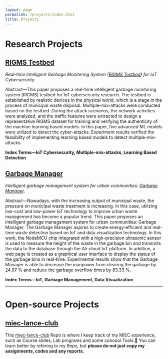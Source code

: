 ```yaml
---
layout: page
permalink: /projects/index.html
title: Projects
---
```


# Research Projects

## [RIGMS Testbed]

*Real-time Intelligent Garbage Monitering System ([RIGMS Testbed]) for IoT Cybersecurity.*

Abstract—This paper proposes a real-time intelligent garbage monitoring system (RIGMS) testbed for IoT cybersecurity research. The testbed is established by realistic devices in the physical world, which is a stage in the process of municipal waste disposal. Multiple-mix-attacks were conducted based on the testbed. During the attack scenarios, the network activities were analyzed, and the traffic features were extracted to design a representative RIGMS dataset for training and verifying the authenticity of the machine learning based models. In this paper, five advanced ML models were utilized to detect the cyber-attacks. Experiment results verified the feasibility of implementing learning based models to detect multiple-mix-attacks.

**Index Terms—IoT Cybersecurity, Multiple-mix-attacks, Learning Based Detection**

<!--[RIGMS Testbed] is still under working.-->

[RIGMS Testbed]:https://caihanlin.com/mypaper/202210camb.pdf





## [Garbage Manager]

*Intelligent garbage management system for urban communities: [Garbage Manager].*

Abstract—Nowadays, with the increasing output of municipal waste, the pressure on municipal waste treatment is increasing. In this case, utilizing low-cost and low-power IoT technology to improve urban waste management has become a popular trend. This paper proposes an intelligent garbage management system for urban communities: Garbage Manager. The Garbage Manager aspires to create energy-efficient and real-time waste detection based on IoT and data visualization technology. In this work, the NodeMCU chip integrated with a high-precision ultrasonic sensor is used to measure the height of the waste in the garbage bin and transmits the data to the database through the Ali-cloud IoT platform. In addition, a web page is created as a graphical user interface to display the status of the garbage bins in real-time. Experimental results show that the Garbage Manager is able to decrease the manpower from clearing the garbage by 24.07 % and reduce the garbage overflow times by 83.33 %.

**Index Terms—IoT, Garbage Management, Data Visualization**

<!--[Garbage Manager] have been ACCEPTED by [2022 IEEE CENIM].!-->

[Garbage Manager]: https://caihanlin.com/mypaper/202208cenim.pdf

[2022 IEEE CENIM]:http://cenim.its.ac.id/#pdfexpress







---

# Open-source Projects

## [miec-lance-club]

This [miec-lance-club] Repo is where I keep track of my MIEC experience, such as Course slides, Lab programs and some coooool Tools.🙈 You can learn better by refering to my Repo, but **please do not just copy my assignments, codes and any reports.**

[miec-lance-club]:https://github.com/GuangLun2000/miec-club-lance







